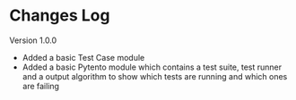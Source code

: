 # Changes Log

Version 1.0.0
- Added a basic Test Case module
- Added a basic Pytento module which contains a test suite, test runner and a output algorithm to show which tests are running and which ones are failing
